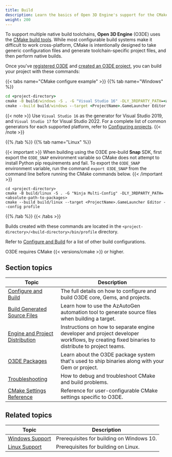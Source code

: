 ```yaml
---
title: Build
description: Learn the basics of Open 3D Engine's support for the CMake build system, and get started with your first full build of the Open 3D Engine Source and Atom test project.
weight: 200
---
```


To support multiple native build toolchains, **Open 3D Engine** (O3DE) uses the [CMake build tools](https://cmake.org/). While most configurable build systems make it difficult to work cross-platform, CMake is intentionally designed to take generic configuration files and generate toolchain-specific project files, and then perform native builds.

 Once you've [registered O3DE](/docs/welcome-guide/setup) and [created an O3DE project](/docs/user-guide/project-config/project-manager/#creating-projects-using-project-manager), you can build your project with these commands:

{{< tabs name="CMake configure example" >}}
{{% tab name="Windows" %}}

```cmd
cd <project-directory>
cmake -B build/windows -S . -G "Visual Studio 16" -DLY_3RDPARTY_PATH=<absolute-path-to-packages>
cmake --build build/windows --target <ProjectName>.GameLauncher Editor --config profile -- -m
```

{{< note >}}
Use `Visual Studio 16` as the generator for Visual Studio 2019, and `Visual Studio 17` for Visual Studio 2022. For a complete list of common generators for each supported platform, refer to [Configuring projects](./configure-and-build/#configuring-projects).
{{< /note >}}

{{% /tab %}}
{{% tab name="Linux" %}}

{{< important >}}
When building using the O3DE pre-build **Snap** SDK, first export the `O3DE_SNAP` environment variable so CMake does not attempt to install Python pip requirements and fail. To export the `O3DE_SNAP` environment variable, run the command `export O3DE_SNAP` from the command line before running the CMake commands below.
{{< /important >}}

```shell
cd <project-directory>
cmake -B build/linux -S . -G "Ninja Multi-Config" -DLY_3RDPARTY_PATH=<absolute-path-to-packages>
cmake --build build/linux --target <ProjectName>.GameLauncher Editor --config profile
```

{{% /tab %}}
{{< /tabs >}}

Builds created with these commands are located in the `<project-directory>/<build-directory>/bin/profile` directory.

Refer to [Configure and Build](configure-and-build) for a list of other build configurations.

O3DE requires CMake {{< versions/cmake >}} or higher.

## Section topics

| Topic | Description |
| --- | --- |
| [Configure and Build](configure-and-build) | The full details on how to configure and build O3DE core, Gems, and projects. |
| [Build Generated Source Files](generated-source) | Learn how to use the AzAutoGen automation tool to generate source files when building a target. |
| [Engine and Project Distribution](distributable-engine) | Instructions on how to separate engine developer and project developer workflows, by creating fixed binaries to distribute to project teams. |
| [O3DE Packages](packages) | Learn about the O3DE package system that's used to ship binaries along with your Gem or project. |
| [Troubleshooting](troubleshooting) | How to debug and troubleshoot CMake and build problems. |
| [CMake Settings Reference](reference) | Reference for user-configurable CMake settings specific to O3DE. |

## Related topics

| Topic | Description |
|---|---|
| [Windows Support](/docs/user-guide/platforms/windows) | Prerequisites for building on Windows 10. |
| [Linux Support](/docs/user-guide/platforms/linux) | Prerequisites for building on Linux. |
